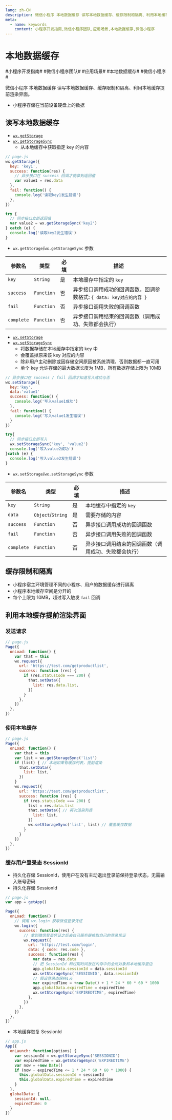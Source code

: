 ```yaml
---
lang: zh-CN
description: 微信小程序 本地数据缓存 读写本地数据缓存、缓存限制和隔离、利用本地缓存提前渲染界面。
meta:
  - name: keywords
    content: 小程序开发指南,微信小程序团队,应用场景,本地数据缓存,微信小程序
---
```


# 本地数据缓存

\#小程序开发指南#
\#微信小程序团队#
\#应用场景#
\#本地数据缓存#
\#微信小程序#

微信小程序 本地数据缓存 读写本地数据缓存、缓存限制和隔离、利用本地缓存提前渲染界面。

* 小程序存储在当前设备硬盘上的数据

## 读写本地数据缓存

* [`wx.getStorage`](https://developers.weixin.qq.com/miniprogram/dev/api/storage/wx.getStorage.html)
* [`wx.getStorageSync`](https://developers.weixin.qq.com/miniprogram/dev/api/storage/wx.getStorageSync.html)
  * 从本地缓存中获取指定 key 的内容

```js
// page.js
wx.getStorage({
  key: 'key1',
  success: function(res) {
    // 异步接口在 success 回调才能拿到返回值
    var value1 = res.data
  },
  fail: function() {
    console.log('读取key1发生错误')
  },
})

try {
  // 同步接口立即返回值
  var value2 = wx.getStorageSync('key2')
} catch (e) {
  console.log('读取key2发生错误')
}
```

* `wx.getStorage`/`wx.getStorageSync` 参数

| 参数名      | 类型        | 必填 | 描述                                                        |
| ---------- | ---------- | ---- | ---------------------------------------------------------- |
| `key`      | `String`   | 是   | 本地缓存中指定的 `key`                                        |
| `success`  | `Function` | 否   | 异步接口调用成功的回调函数，回调参数格式: `{ data: key对应的内容 }` |
| `fail`     | `Function` | 否   | 异步接口调用失败的回调函数                                      |
| `complete` | `Function` | 否   | 异步接口调用结束的回调函数（调用成功、失败都会执行）                |

* [`wx.setStorage`](https://developers.weixin.qq.com/miniprogram/dev/api/storage/wx.setStorage.html)
* [`wx.setStorageSync`](https://developers.weixin.qq.com/miniprogram/dev/api/storage/wx.setStorageSync.html)
  * 将数据存储在本地缓存中指定的 key 中
  * 会覆盖掉原来该 key 对应的内容
  * 除非用户主动删除或因存储空间原因被系统清理，否则数据都一直可用
  * 单个 key 允许存储的最大数据长度为 1MB，所有数据存储上限为 10MB

```js
// 异步接口在 success / fail 回调才知道写入成功与否
wx.setStorage({
  key:'key',
  data:'value1'
  success: function() {
    console.log('写入value1成功')
  },
  fail: function() {
    console.log('写入value1发生错误')
  }
})

try{
  // 同步接口立即写入
  wx.setStorageSync('key', 'value2')
  console.log('写入value2成功')
}catch (e) {
  console.log('写入value2发生错误')
}
```

* `wx.setStorage`/`wx.setStorageSync` 参数

| 参数名      | 类型               | 必填 | 描述                                        |
| ---------- | ----------------- | ---- | ------------------------------------------ |
| `key`      | `String`          | 是   | 本地缓存中指定的 `key`                        |
| `data`     | `Object`/`String` | 是   | 需要存储的内容                                |
| `success`  | `Function`        | 否   | 异步接口调用成功的回调函数                      |
| `fail`     | `Function`        | 否   | 异步接口调用失败的回调函数                      |
| `complete` | `Function`        | 否   | 异步接口调用结束的回调函数（调用成功、失败都会执行） |

## 缓存限制和隔离

* 小程序宿主环境管理不同的小程序、用户的数据缓存进行隔离
* 小程序本地缓存空间是分开的
* 每个上限为 10MB，超过写入触发 `fail` 回调

## 利用本地缓存提前渲染界面

### 发送请求

```js
// page.js
Page({
  onLoad: function() {
    var that = this
    wx.request({
      url: 'https://test.com/getproductlist',
      success: function (res) {
        if (res.statusCode === 200) {
          that.setData({
            list: res.data.list,
          })
        }
      },
    })
  },
})
```

### 使用本地缓存

```js
// page.js
Page({
  onLoad: function() {
    var that = this
    var list = wx.getStorageSync('list')
    if (list) { // 本地如果有缓存列表，提前渲染
      that.setData({
        list: list,
      })
    }
    wx.request({
      url: 'https://test.com/getproductlist',
      success: function (res) {
        if (res.statusCode === 200) {
          list = res.data.list
          that.setData({ // 再次渲染列表
            list: list,
          })
          wx.setStorageSync('list', list) // 覆盖缓存数据
        }
      }
    })
  },
})
```

### 缓存用户登录态 SessionId

* 持久化存储 SessionId，使用户在没有主动退出登录前保持登录状态，无需输入账号密码
* 持久化存储 SessionId

```js
// page.js
var app = getApp()

Page({
  onLoad: function() {
    // 调用 wx.login 获取微信登录凭证
    wx.login({
      success: function(res) {
        // 拿到微信登录凭证之后去自己服务器换取自己的登录凭证
        wx.request({
          url: 'https://test.com/login',
          data: { code: res.code },
          success: function(res) {
            var data = res.data
            // 把 SessionId 和过期时间放在内存中的全局对象和本地缓存里边
            app.globalData.sessionId = data.sessionId
            wx.setStorageSync('SESSIONID', data.sessionId)
            // 假设登录态保持1天
            var expiredTime = +new Date() + 1 * 24 * 60 * 60 * 1000
            app.globalData.expiredTime = expiredTime
            wx.setStorageSync('EXPIREDTIME', expiredTime)
          },
        })
      },
    })
  },
})
```

* 本地缓存恢复 SessionId

```js
// app.js
App({
  onLaunch: function(options) {
    var sessionId = wx.getStorageSync('SESSIONID')
    var expiredTime = wx.getStorageSync('EXPIREDTIME')
    var now = +new Date()
    if (now - expiredTime <= 1 * 24 * 60 * 60 * 1000) {
      this.globalData.sessionId = sessionId
      this.globalData.expiredTime = expiredTime
    }
  },
  globalData: {
    sessionId: null,
    expiredTime: 0
  }
})
```
